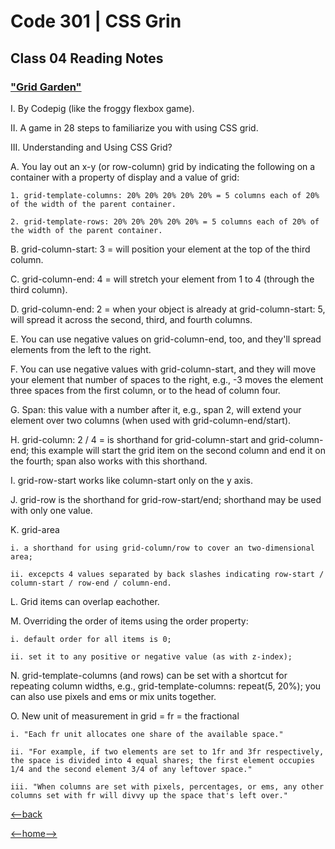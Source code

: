 # Code 301 | CSS Grin

## Class 04 Reading Notes

### ["Grid Garden"](https://cssgridgarden.com/)

I. By Codepig (like the froggy flexbox game).

II. A game in 28 steps to familiarize you with using CSS grid.

III. Understanding and Using CSS Grid?

  A. You lay out an x-y (or row-column) grid by indicating the following on a container with a property of display and a value of grid:

    1. grid-template-columns: 20% 20% 20% 20% 20% = 5 columns each of 20% of the width of the parent container.

    2. grid-template-rows: 20% 20% 20% 20% 20% = 5 columns each of 20% of the width of the parent container.

  B. grid-column-start: 3 = will position your element at the top of the third column.

  C. grid-column-end: 4 = will stretch your element from 1 to 4 (through the third column).

  D. grid-column-end: 2 = when your object is already at grid-column-start: 5, will spread it across the second, third, and fourth columns.

  E. You can use negative values on grid-column-end, too, and they'll spread elements from the left to the right.

  F. You can use negative values with grid-column-start, and they will move your element that number of spaces to the right, e.g., -3 moves the element three spaces from the first column, or to the head of column four.

  G. Span: this value with a number after it, e.g., span 2, will extend your element over two columns (when used with grid-column-end/start).

  H. grid-column: 2 / 4 = is shorthand for grid-column-start and grid-column-end; this example will start the grid item on the second column and end it on the fourth; span also works with this shorthand.

  I. grid-row-start works like column-start only on the y axis.

  J. grid-row is the shorthand for grid-row-start/end; shorthand may be used with only one value.

  K. grid-area
  
    i. a shorthand for using grid-column/row to cover an two-dimensional area;

    ii. excepcts 4 values separated by back slashes indicating row-start / column-start / row-end / column-end.

  L. Grid items can overlap eachother.

  M. Overriding the order of items using the order property:  

    i. default order for all items is 0;

    ii. set it to any positive or negative value (as with z-index);

  N. grid-template-columns (and rows) can be set with a shortcut for repeating column widths, e.g., grid-template-columns: repeat(5, 20%); you can also use pixels and ems or mix units together.

  O. New unit of measurement in grid = fr = the fractional

    i. "Each fr unit allocates one share of the available space."

    ii. "For example, if two elements are set to 1fr and 3fr respectively, the space is divided into 4 equal shares; the first element occupies 1/4 and the second element 3/4 of any leftover space."

    iii. "When columns are set with pixels, percentages, or ems, any other columns set with fr will divvy up the space that's left over."

  [<--back](301week1.md)

[<--home-->](../../README.md)
